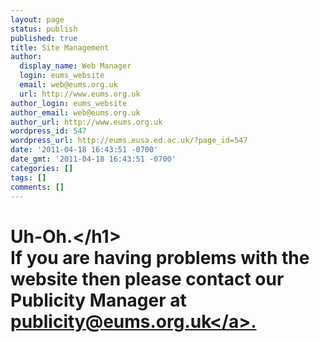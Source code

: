 ```yaml
---
layout: page
status: publish
published: true
title: Site Management
author:
  display_name: Web Manager
  login: eums_website
  email: web@eums.org.uk
  url: http://www.eums.org.uk
author_login: eums_website
author_email: web@eums.org.uk
author_url: http://www.eums.org.uk
wordpress_id: 547
wordpress_url: http://eums.eusa.ed.ac.uk/?page_id=547
date: '2011-04-18 16:43:51 -0700'
date_gmt: '2011-04-18 16:43:51 -0700'
categories: []
tags: []
comments: []
---
```

<h1>Uh-Oh.<&#47;h1><br />
If you are having problems with the website then please contact our Publicity Manager at <a title="Email us" href="mailto:publicity@eums.org.uk" target="_blank">publicity@eums.org.uk<&#47;a>.</p>
<p> </p>
